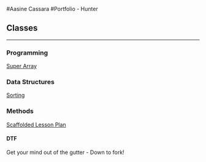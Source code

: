 

#Aasine Cassara
#Portfolio - Hunter

## Classes
---
### Programming
[Super Array](https://github.com/hunter-teacher-cert/cohort-3-summer-work-acassara13/blob/cf3c2a0528cc5d49c952e4a611d640a72032b98a/programming/6/SuperArrayDriver.java)
### Data Structures
[Sorting](https://github.com/hunter-teacher-cert/cohort-3-summer-work-acassara13/blob/cf3c2a0528cc5d49c952e4a611d640a72032b98a/ds/Sorting/SortSearch.java)
### Methods
[Scaffolded Lesson Plan](https://github.com/hunter-teacher-cert/cohort-3-summer-work-acassara13/blob/cf3c2a0528cc5d49c952e4a611d640a72032b98a/methods/Classwork%20Assignments/LinearSearch.java)

#### DTF
Get your mind out of the gutter - Down to fork! 


